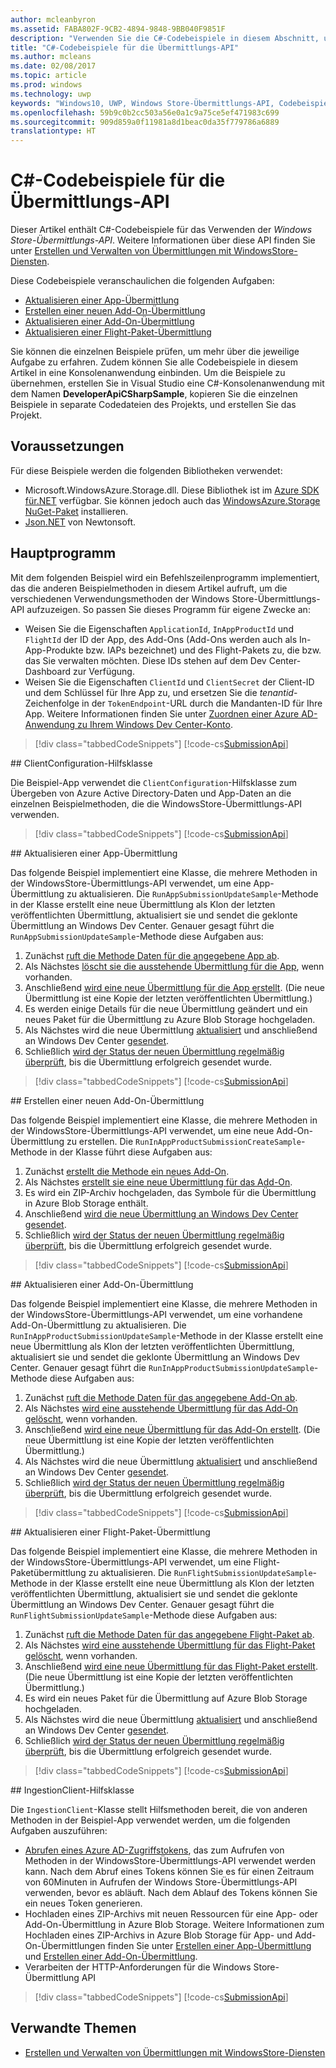 ```yaml
---
author: mcleanbyron
ms.assetid: FABA802F-9CB2-4894-9848-9BB040F9851F
description: "Verwenden Sie die C#-Codebeispiele in diesem Abschnitt, um mehr über die Verwendung der Windows Store-Übermittlungs-API zu erfahren."
title: "C#-Codebeispiele für die Übermittlungs-API"
ms.author: mcleans
ms.date: 02/08/2017
ms.topic: article
ms.prod: windows
ms.technology: uwp
keywords: "Windows10, UWP, Windows Store-Übermittlungs-API, Codebeispiele"
ms.openlocfilehash: 59b9c0b2cc503a56e0a1c9a75ce5ef471983c699
ms.sourcegitcommit: 909d859a0f11981a8d1beac0da35f779786a6889
translationtype: HT
---
```

# <a name="c-code-examples-for-the-submission-api"></a>C\#-Codebeispiele für die Übermittlungs-API

Dieser Artikel enthält C#-Codebeispiele für das Verwenden der *Windows Store-Übermittlungs-API*. Weitere Informationen über diese API finden Sie unter [Erstellen und Verwalten von Übermittlungen mit WindowsStore-Diensten](create-and-manage-submissions-using-windows-store-services.md).

Diese Codebeispiele veranschaulichen die folgenden Aufgaben:

* [Aktualisieren einer App-Übermittlung](#update-app-submission)
* [Erstellen einer neuen Add-On-Übermittlung](#create-add-on-submission)
* [Aktualisieren einer Add-On-Übermittlung](#update-add-on-submission)
* [Aktualisieren einer Flight-Paket-Übermittlung](#update-flight-submission)

Sie können die einzelnen Beispiele prüfen, um mehr über die jeweilige Aufgabe zu erfahren. Zudem können Sie alle Codebeispiele in diesem Artikel in eine Konsolenanwendung einbinden. Um die Beispiele zu übernehmen, erstellen Sie in Visual Studio eine C#-Konsolenanwendung mit dem Namen **DeveloperApiCSharpSample**, kopieren Sie die einzelnen Beispiele in separate Codedateien des Projekts, und erstellen Sie das Projekt.

## <a name="prerequisites"></a>Voraussetzungen

Für diese Beispiele werden die folgenden Bibliotheken verwendet:

* Microsoft.WindowsAzure.Storage.dll. Diese Bibliothek ist im [Azure SDK für.NET](https://azure.microsoft.com/downloads/) verfügbar. Sie können jedoch auch das [WindowsAzure.Storage NuGet-Paket](https://www.nuget.org/packages/WindowsAzure.Storage) installieren.
* [Json.NET](http://www.newtonsoft.com/json) von Newtonsoft.

## <a name="main-program"></a>Hauptprogramm

Mit dem folgenden Beispiel wird ein Befehlszeilenprogramm implementiert, das die anderen Beispielmethoden in diesem Artikel aufruft, um die verschiedenen Verwendungsmethoden der Windows Store-Übermittlungs-API aufzuzeigen. So passen Sie dieses Programm für eigene Zwecke an:

* Weisen Sie die Eigenschaften ```ApplicationId```, ```InAppProductId``` und ```FlightId``` der ID der App, des Add-Ons (Add-Ons werden auch als In-App-Produkte bzw. IAPs bezeichnet) und des Flight-Pakets zu, die bzw. das Sie verwalten möchten. Diese IDs stehen auf dem Dev Center-Dashboard zur Verfügung.
* Weisen Sie die Eigenschaften ```ClientId``` und ```ClientSecret``` der Client-ID und dem Schlüssel für Ihre App zu, und ersetzen Sie die *tenantid*-Zeichenfolge in der ```TokenEndpoint```-URL durch die Mandanten-ID für Ihre App. Weitere Informationen finden Sie unter [Zuordnen einer Azure AD-Anwendung zu Ihrem Windows Dev Center-Konto](create-and-manage-submissions-using-windows-store-services.md#how-to-associate-an-azure-ad-application-with-your-windows-dev-center-account).

> [!div class="tabbedCodeSnippets"]
[!code-cs[SubmissionApi](./code/StoreServicesExamples_Submission/cs/Program.cs#Main)]

<span id="clientconfiguration" />
## <a name="clientconfiguration-helper-class"></a>ClientConfiguration-Hilfsklasse

Die Beispiel-App verwendet die ```ClientConfiguration```-Hilfsklasse zum Übergeben von Azure Active Directory-Daten und App-Daten an die einzelnen Beispielmethoden, die die WindowsStore-Übermittlungs-API verwenden.

> [!div class="tabbedCodeSnippets"]
[!code-cs[SubmissionApi](./code/StoreServicesExamples_Submission/cs/ClientConfiguration.cs#ClientConfiguration)]

<span id="update-app-submission" />
## <a name="update-an-app-submission"></a>Aktualisieren einer App-Übermittlung

Das folgende Beispiel implementiert eine Klasse, die mehrere Methoden in der WindowsStore-Übermittlungs-API verwendet, um eine App-Übermittlung zu aktualisieren. Die ```RunAppSubmissionUpdateSample```-Methode in der Klasse erstellt eine neue Übermittlung als Klon der letzten veröffentlichten Übermittlung, aktualisiert sie und sendet die geklonte Übermittlung an Windows Dev Center. Genauer gesagt führt die ```RunAppSubmissionUpdateSample```-Methode diese Aufgaben aus:

1. Zunächst [ruft die Methode Daten für die angegebene App ab](get-an-app.md).
2. Als Nächstes [löscht sie die ausstehende Übermittlung für die App](delete-an-app-submission.md), wenn vorhanden.
3. Anschließend [wird eine neue Übermittlung für die App erstellt](create-an-app-submission.md). (Die neue Übermittlung ist eine Kopie der letzten veröffentlichten Übermittlung.)
4. Es werden einige Details für die neue Übermittlung geändert und ein neues Paket für die Übermittlung zu Azure Blob Storage hochgeladen.
5. Als Nächstes wird die neue Übermittlung [aktualisiert](update-an-app-submission.md) und anschließend an Windows Dev Center [gesendet](commit-an-app-submission.md).
6. Schließlich [wird der Status der neuen Übermittlung regelmäßig überprüft](get-status-for-an-app-submission.md), bis die Übermittlung erfolgreich gesendet wurde.

> [!div class="tabbedCodeSnippets"]
[!code-cs[SubmissionApi](./code/StoreServicesExamples_Submission/cs/AppSubmissionUpdateSample.cs#AppSubmissionUpdateSample)]

<span id="create-add-on-submission" />
## <a name="create-a-new-add-on-submission"></a>Erstellen einer neuen Add-On-Übermittlung

Das folgende Beispiel implementiert eine Klasse, die mehrere Methoden in der WindowsStore-Übermittlungs-API verwendet, um eine neue Add-On-Übermittlung zu erstellen. Die ```RunInAppProductSubmissionCreateSample```-Methode in der Klasse führt diese Aufgaben aus:

1. Zunächst [erstellt die Methode ein neues Add-On](create-an-add-on.md).
2. Als Nächstes [erstellt sie eine neue Übermittlung für das Add-On](create-an-add-on-submission.md).
3. Es wird ein ZIP-Archiv hochgeladen, das Symbole für die Übermittlung in Azure Blob Storage enthält.
4. Anschließend [wird die neue Übermittlung an Windows Dev Center gesendet](commit-an-add-on-submission.md).
5. Schließlich [wird der Status der neuen Übermittlung regelmäßig überprüft](get-status-for-an-add-on-submission.md), bis die Übermittlung erfolgreich gesendet wurde.

> [!div class="tabbedCodeSnippets"]
[!code-cs[SubmissionApi](./code/StoreServicesExamples_Submission/cs/InAppProductSubmissionCreateSample.cs#InAppProductSubmissionCreateSample)]

<span id="update-add-on-submission" />
## <a name="update-an-add-on-submission"></a>Aktualisieren einer Add-On-Übermittlung

Das folgende Beispiel implementiert eine Klasse, die mehrere Methoden in der WindowsStore-Übermittlungs-API verwendet, um eine vorhandene Add-On-Übermittlung zu aktualisieren. Die ```RunInAppProductSubmissionUpdateSample```-Methode in der Klasse erstellt eine neue Übermittlung als Klon der letzten veröffentlichten Übermittlung, aktualisiert sie und sendet die geklonte Übermittlung an Windows Dev Center. Genauer gesagt führt die ```RunInAppProductSubmissionUpdateSample```-Methode diese Aufgaben aus:

1. Zunächst [ruft die Methode Daten für das angegebene Add-On ab](get-an-add-on.md).
2. Als Nächstes [wird eine ausstehende Übermittlung für das Add-On gelöscht](delete-an-add-on-submission.md), wenn vorhanden.
3. Anschließend [wird eine neue Übermittlung für das Add-On erstellt](create-an-add-on-submission.md). (Die neue Übermittlung ist eine Kopie der letzten veröffentlichten Übermittlung.)
5. Als Nächstes wird die neue Übermittlung [aktualisiert](update-an-add-on-submission.md) und anschließend an Windows Dev Center [gesendet](commit-an-add-on-submission.md).
6. Schließlich [wird der Status der neuen Übermittlung regelmäßig überprüft](get-status-for-an-add-on-submission.md), bis die Übermittlung erfolgreich gesendet wurde.

> [!div class="tabbedCodeSnippets"]
[!code-cs[SubmissionApi](./code/StoreServicesExamples_Submission/cs/InAppProductSubmissionUpdateSample.cs#InAppProductSubmissionUpdateSample)]

<span id="update-flight-submission" />
## <a name="update-a-package-flight-submission"></a>Aktualisieren einer Flight-Paket-Übermittlung

Das folgende Beispiel implementiert eine Klasse, die mehrere Methoden in der WindowsStore-Übermittlungs-API verwendet, um eine Flight-Paketübermittlung zu aktualisieren. Die ```RunFlightSubmissionUpdateSample```-Methode in der Klasse erstellt eine neue Übermittlung als Klon der letzten veröffentlichten Übermittlung, aktualisiert sie und sendet die geklonte Übermittlung an Windows Dev Center. Genauer gesagt führt die ```RunFlightSubmissionUpdateSample```-Methode diese Aufgaben aus:

1. Zunächst [ruft die Methode Daten für das angegebene Flight-Paket ab](get-a-flight.md).
2. Als Nächstes [wird eine ausstehende Übermittlung für das Flight-Paket gelöscht](delete-a-flight-submission.md), wenn vorhanden.
3. Anschließend [wird eine neue Übermittlung für das Flight-Paket erstellt](create-a-flight-submission.md). (Die neue Übermittlung ist eine Kopie der letzten veröffentlichten Übermittlung.)
4. Es wird ein neues Paket für die Übermittlung auf Azure Blob Storage hochgeladen.
5. Als Nächstes wird die neue Übermittlung [aktualisiert](update-a-flight-submission.md) und anschließend an Windows Dev Center [gesendet](commit-a-flight-submission.md).
6. Schließlich [wird der Status der neuen Übermittlung regelmäßig überprüft](get-status-for-a-flight-submission.md), bis die Übermittlung erfolgreich gesendet wurde.

> [!div class="tabbedCodeSnippets"]
[!code-cs[SubmissionApi](./code/StoreServicesExamples_Submission/cs/FlightSubmissionUpdateSample.cs#FlightSubmissionUpdateSample)]

<span id="ingestionclient" />
## <a name="ingestionclient-helper-class"></a>IngestionClient-Hilfsklasse

Die ```IngestionClient```-Klasse stellt Hilfsmethoden bereit, die von anderen Methoden in der Beispiel-App verwendet werden, um die folgenden Aufgaben auszuführen:

* [Abrufen eines Azure AD-Zugriffstokens](create-and-manage-submissions-using-windows-store-services.md#obtain-an-azure-ad-access-token), das zum Aufrufen von Methoden in der WindowsStore-Übermittlungs-API verwendet werden kann. Nach dem Abruf eines Tokens können Sie es für einen Zeitraum von 60Minuten in Aufrufen der Windows Store-Übermittlungs-API verwenden, bevor es abläuft. Nach dem Ablauf des Tokens können Sie ein neues Token generieren.
* Hochladen eines ZIP-Archivs mit neuen Ressourcen für eine App- oder Add-On-Übermittlung in Azure Blob Storage. Weitere Informationen zum Hochladen eines ZIP-Archivs in Azure Blob Storage für App- und Add-On-Übermittlungen finden Sie unter [Erstellen einer App-Übermittlung](manage-app-submissions.md#create-an-app-submission) und [Erstellen einer Add-On-Übermittlung](manage-add-on-submissions.md#create-an-add-on-submission).
* Verarbeiten der HTTP-Anforderungen für die Windows Store-Übermittlung API

> [!div class="tabbedCodeSnippets"]
[!code-cs[SubmissionApi](./code/StoreServicesExamples_Submission/cs/IngestionClient.cs#IngestionClient)]

## <a name="related-topics"></a>Verwandte Themen

* [Erstellen und Verwalten von Übermittlungen mit WindowsStore-Diensten](create-and-manage-submissions-using-windows-store-services.md)
